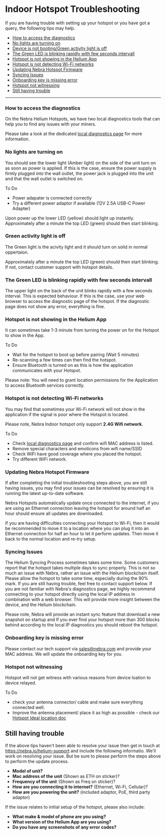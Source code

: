# Indoor Hotspot Troubleshooting

If you are having trouble with setting up your hotspot or you have got a query, the following tips may help.



* [How to access the diagnostics](#how-to-access-the-diagnostics)
* [No lights are turning on](#no-lights-are-turning-on) 
* [Device is not booting/Green activity light is off](#green-activity-light-is-off)
* [The Green LED is blinking rapidly with few seconds intervall](#the-green-led-is-blinking-rapidly-with-few-seconds-intervall)
* [Hotspot is not showing in the Helium App](#hotspot-is-not-showing-in-the-helium-app)
* [Hotspot is not detecting Wi-Fi networks](#hotspot-is-not-detecting-wi-fi-networks)
* [Updating Nebra Hotspot Firmware](#updating-nebra-hotspot-firmware)
* [Syncing Issues](#syncing-issues)
* [Onboarding key is missing error](#onboarding-key-is-missing-error)
* [Hotspot not witnessing](#hotspot-not-witnessing)
* [Still having trouble](#still-having-trouble)

<hr>

### How to access the diagnostics


On the Nebra Helium Hotspots, we have two local diagnostics tools that can help you to find any issues with your miners.
  
Please take a look at the dedicated [local diagnostics page](../handy-guides/local-diagnostics.md) for more information.



### No lights are turning on 


You should see the lower light (Amber light) on the side of the unit turn on as soon as power is applied.
If this is the case, ensure the power supply is firmly plugged into the wall outlet, the power jack is plugged into the unit and that the wall outlet is switched on.

To Do

* Power adapater is connected correctly 
* Try a different power adaptor if available (12V 2.5A USB-C Power Adapter)

Upon power up the lower LED (yellow) should light up instantly. Approximately after a minute the top LED (green) should then start blinking.


### Green activity light is off 

The Green light is the acivity light and it should turn on solid in normal oppertaion. 

Approximately after a minute the top LED (green) should then start blinking. If not, contact customer support with hotspot details. 

### The Green LED is blinking rapidly with few seconds intervall 

The upper light on the back of the unit blinks rapidly with a few seconds interval. This is expected behaviour. 
If this is the case, use your web browser to access the diagnostic page of the hotspot. If the diagnostic page does not show any error, everything is fine. 


### Hotspot is not showing in the Helium App


It can sometimes take 1-3 minute from turning the power on for the Hotspot to show in the App.

To Do

* Wait for the hotspot to boot up before pairing (Wait 5 minutes)
* Re-scanning a few times can then find the hotspot.
* Ensure Bluetooth is turned on as this is how the application communicates with your Hotspot.

Please note: You will need to grant location permissions for the Application to access Bluetooth services correctly.


### Hotspot is not detecting Wi-Fi networks

You may find that sometimes your Wi-Fi network will not show in the application if the signal is poor where the Hotspot is located.

Please note, Nebra Indoor hotspot only support **2.4G Wifi network.** 

To Do
* Check [local diagnostics page](../handy-guides/local-diagnostics.md) and confirm wifi MAC address is listed. 
* Remove special characters and emoticons from wifi name/SSID
* Check WiFi have good coverage where you placed the hotspot.
* Try different WiFi network.  


### Updating Nebra Hotspot Firmware

If after completing the initial troubleshooting steps above, you are still having issues, you may find your issues can be resolved by ensuring it is running the latest up-to-date software.

Nebra Hotspots automatically update once connected to the internet, if you are using an Ethernet connection leaving the hotspot for around half an hour should ensure all updates are downloaded.

If you are having difficulties connecting your Hotspot to Wi-Fi, then it would be recommended to move it to a location where you can plug it into an Ethernet connection for half an hour to let it perform updates. Then move it back to the normal location and re-try setup.



### Syncing Issues


The Helium Syncing Process sometimes takes some time. Some customers report that the hotspot takes multiple days to sync properly. This is not so much an issue with Nebra, rather an issue with the Helium blockchain itself. Please allow the hotspot to take some time, especially during the 90% mark. If you are still having trouble, feel free to contact support below. If you are not familiar with Nebra's diagnostics page, we highly recommend connecting to your hotspot directly using the local IP address in combination with a web browser. This will provide more insight between the device, and the Helium blockchain.

Please note, Nebra will provide an instant sync feature that download a new snapshot on startup and If you ever find your hotspot more than 300 blocks behind according to the local IP diagnostics you should reboot the hotspot. 


### Onboarding key is missing error

Please contact our tech support via sales@nebra.com and provide your MAC address. We will update the onboarding key for you.
 

### Hotspot not witnessing

Hotspot will not get witness with various reasons from device loation to device relayed. 

To Do
* check your antenna connector/ cable and make sure everything connected well. 
* Improve the antenna placement/ place it as high as possible - check our [Hotspot Ideal location doc](../../docs/handy-guides/hotspot-ideal-location.md)


## Still having trouble

If the above tips haven't been able to resolve your issue then get in touch at https://nebra.io/helium-support and include the following informatio. We'll work on resolving your issue. But be sure to please perform the steps above to perform the update process.


* **Model of unit?**
* **Mac address of the unit** (Shown as ETH on sticker)?
* **Frequency of the uni**t (Shown as Freq on sticker)?
* **How are you connecting it to internet?** (Ethernet, Wi-Fi, Cellular)?
* **How are you powering the unit?** (included adaptor, PoE, third party adaptor)
  
If the issue relates to initial setup of the hotspot, please also include:
  
* **What make & model of phone are you using?**
* **What version of the Helium App are you using?**
* **Do you have any screenshots of any error codes?**